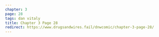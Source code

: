 ```yaml
---
chapter: 3
page: 28
tags: dan vitaly
title: Chapter 3 Page 28
redirect: https://www.drugsandwires.fail/dnwcomic/chapter-3-page-28/
---
```


